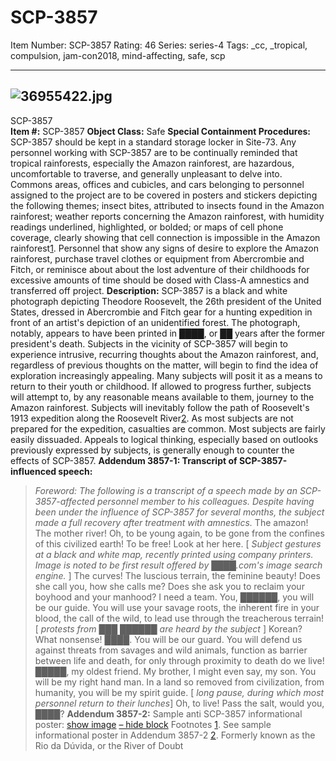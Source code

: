 # SCP-3857
Item Number: SCP-3857
Rating: 46
Series: series-4
Tags: _cc, _tropical, compulsion, jam-con2018, mind-affecting, safe, scp

---

![36955422.jpg](https://www.tinasdynamichomeschoolplus.com/wp-content/uploads/36955422.jpg)  
---  
SCP-3857  
**Item #:** SCP-3857
**Object Class:** Safe
**Special Containment Procedures:** SCP-3857 should be kept in a standard storage locker in Site-73.
Any personnel working with SCP-3857 are to be continually reminded that tropical rainforests, especially the Amazon rainforest, are hazardous, uncomfortable to traverse, and generally unpleasant to delve into. Commons areas, offices and cubicles, and cars belonging to personnel assigned to the project are to be covered in posters and stickers depicting the following themes; insect bites, attributed to insects found in the Amazon rainforest; weather reports concerning the Amazon rainforest, with humidity readings underlined, highlighted, or bolded; or maps of cell phone coverage, clearly showing that cell connection is impossible in the Amazon rainforest[1](javascript:;).
Personnel that show any signs of desire to explore the Amazon rainforest, purchase travel clothes or equipment from Abercrombie and Fitch, or reminisce about about the lost adventure of their childhoods for excessive amounts of time should be dosed with Class-A amnestics and transferred off project.
**Description:** SCP-3857 is a black and white photograph depicting Theodore Roosevelt, the 26th president of the United States, dressed in Abercrombie and Fitch gear for a hunting expedition in front of an artist's depiction of an unidentified forest. The photograph, notably, appears to have been printed in ████, or ██ years after the former president's death.
Subjects in the vicinity of SCP-3857 will begin to experience intrusive, recurring thoughts about the Amazon rainforest, and, regardless of previous thoughts on the matter, will begin to find the idea of exploration increasingly appealing. Many subjects will posit it as a means to return to their youth or childhood.
If allowed to progress further, subjects will attempt to, by any reasonable means available to them, journey to the Amazon rainforest. Subjects will inevitably follow the path of Roosevelt's 1913 expedition along the Roosevelt River[2](javascript:;). As most subjects are not prepared for the expedition, casualties are common.
Most subjects are fairly easily dissuaded. Appeals to logical thinking, especially based on outlooks previously expressed by subjects, is generally enough to counter the effects of SCP-3857.
**Addendum 3857-1: Transcript of SCP-3857-influenced speech:**
> _Foreword: The following is a transcript of a speech made by an SCP-3857-affected personnel member to his colleagues. Despite having been under the influence of SCP-3857 for several months, the subject made a full recovery after treatment with amnestics._
> The amazon! The mother river! Oh, to be young again, to be gone from the confines of this civilized earth! To be free!
> Look at her here. [ _Subject gestures at a black and white map, recently printed using company printers. Image is noted to be first result offered by ████.com's image search engine._ ] The curves! The luscious terrain, the feminine beauty! Does she call you, how she calls me? Does she ask you to reclaim your boyhood and your manhood?
> I need a team. You, ██████, you will be our guide. You will use your savage roots, the inherent fire in your blood, the call of the wild, to lead use through the treacherous terrain! [ _protests from ███ ██████ are heard by the subject_ ] Korean? What nonsense!
> ████. You will be our guard. You will defend us against threats from savages and wild animals, function as barrier between life and death, for only through proximity to death do we live!
> █████, my oldest friend. My brother, I might even say, my son. You will be my right hand man. In a land so removed from civilization, from humanity, you will be my spirit guide.
> [ _long pause, during which most personnel return to their lunches_]
> Oh, to live! Pass the salt, would you, ████?
**Addendum 3857-2:** Sample anti SCP-3857 informational poster:
[show image](javascript:;)
[– hide block](javascript:;)
Footnotes
[1](javascript:;). See sample informational poster in Addendum 3857-2
[2](javascript:;). Formerly known as the Rio da Dúvida, or the River of Doubt